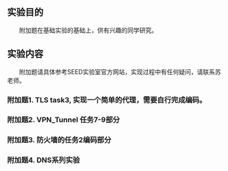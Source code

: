 ## 实验目的

&emsp;&emsp;附加题在基础实验的基础上，供有兴趣的同学研究。

## 实验内容

&emsp;&emsp;附加题请具体参考SEED实验室官方网站，实现过程中有任何疑问，请联系苏老师。

### 附加题1. TLS task3, 实现一个简单的代理，需要自行完成编码。

### 附加题2. VPN_Tunnel 任务7-9部分

### 附加题3. 防火墙的任务2编码部分

### 附加题4. DNS系列实验
